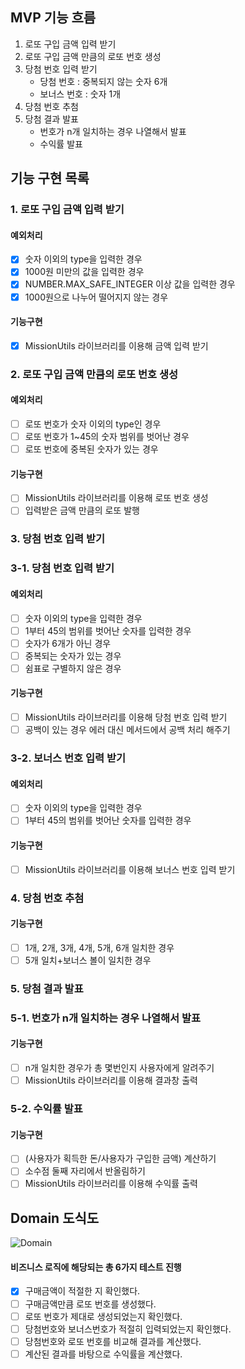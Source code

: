 ## MVP 기능 흐름

1.  로또 구입 금액 입력 받기
2.  로또 구입 금액 만큼의 로또 번호 생성
3.  당첨 번호 입력 받기
    - 당첨 번호 : 중복되지 않는 숫자 6개
    - 보너스 번호 : 숫자 1개
4.  당첨 번호 추첨
5.  당첨 결과 발표
    - 번호가 n개 일치하는 경우 나열해서 발표
    - 수익률 발표

## 기능 구현 목록

### 1. 로또 구입 금액 입력 받기

#### 예외처리

- [x] 숫자 이외의 type을 입력한 경우
- [x] 1000원 미만의 값을 입력한 경우
- [x] NUMBER.MAX_SAFE_INTEGER 이상 값을 입력한 경우
- [x] 1000원으로 나누어 떨어지지 않는 경우

#### 기능구현

- [x] MissionUtils 라이브러리를 이용해 금액 입력 받기

### 2. 로또 구입 금액 만큼의 로또 번호 생성

#### 예외처리

- [ ] 로또 번호가 숫자 이외의 type인 경우
- [ ] 로또 번호가 1~45의 숫자 범위를 벗어난 경우
- [ ] 로또 번호에 중복된 숫자가 있는 경우

#### 기능구현

- [ ] MissionUtils 라이브러리를 이용해 로또 번호 생성
- [ ] 입력받은 금액 만큼의 로또 발행

### 3. 당첨 번호 입력 받기

### 3-1. 당첨 번호 입력 받기

#### 예외처리

- [ ] 숫자 이외의 type을 입력한 경우
- [ ] 1부터 45의 범위를 벗어난 숫자를 입력한 경우
- [ ] 숫자가 6개가 아닌 경우
- [ ] 중복되는 숫자가 있는 경우
- [ ] 쉼표로 구별하지 않은 경우

#### 기능구현

- [ ] MissionUtils 라이브러리를 이용해 당첨 번호 입력 받기
- [ ] 공백이 있는 경우 에러 대신 메서드에서 공백 처리 해주기

### 3-2. 보너스 번호 입력 받기

#### 예외처리

- [ ] 숫자 이외의 type을 입력한 경우
- [ ] 1부터 45의 범위를 벗어난 숫자를 입력한 경우

#### 기능구현

- [ ] MissionUtils 라이브러리를 이용해 보너스 번호 입력 받기

### 4. 당첨 번호 추첨

#### 기능구현

- [ ] 1개, 2개, 3개, 4개, 5개, 6개 일치한 경우
- [ ] 5개 일치+보너스 볼이 일치한 경우

### 5. 당첨 결과 발표

### 5-1. 번호가 n개 일치하는 경우 나열해서 발표

#### 기능구현

- [ ] n개 일치한 경우가 총 몇번인지 사용자에게 알려주기
- [ ] MissionUtils 라이브러리를 이용해 결과창 출력

### 5-2. 수익률 발표

#### 기능구현

- [ ] (사용자가 획득한 돈/사용자가 구입한 금액) 계산하기
- [ ] 소수점 둘째 자리에서 반올림하기
- [ ] MissionUtils 라이브러리를 이용해 수익률 출력

## Domain 도식도

![Domain](https://user-images.githubusercontent.com/82035356/201453652-4b389150-d2ee-4022-b545-eee96a5223fc.jpg)

#### 비즈니스 로직에 해당되는 총 6가지 테스트 진행

- [x] 구매금액이 적절한 지 확인했다.
- [ ] 구매금액만큼 로또 번호를 생성했다.
- [ ] 로또 번호가 제대로 생성되었는지 확인했다.
- [ ] 당첨번호와 보너스번호가 적절히 입력되었는지 확인했다.
- [ ] 당첨번호와 로또 번호를 비교해 결과를 계산했다.
- [ ] 계산된 결과를 바탕으로 수익률을 계산했다.
